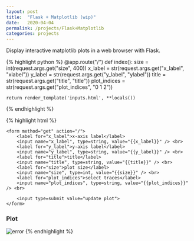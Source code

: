 ```yaml
---
layout: post
title:  "Flask + Matplotlib (wip)"
date:   2020-04-04
permalink: /projects/Flask+Matplotlib
categories: projects
---
```

Display interactive matplotlib plots in a web browser with Flask.



{% highlight python %}
@app.route("/")
def index():
    size = int(request.args.get("size", 400))
    x_label = str(request.args.get("x_label", "xlabel"))
    y_label = str(request.args.get("y_label", "ylabel"))
    title = str(request.args.get("title", "title"))
    plot_indices = str(request.args.get("plot_indices", "0 1 2"))
    
    return render_template('inputs.html', **locals())
{% endhighlight %}


{% highlight html %}
<!doctype html>
<html lang="en">
<head>
	<title>Plotting tool</title>
</head>
<body>

	<form method="get" action="/">
		<label for="x_label">x-axis label</label>
		<input name="x_label", type=string, value="{{x_label}}" /> <br>
		<label for="y_label">y-axis label</label>
		<input name="y_label", type=string, value="{{y_label}}" /> <br>
		<label for="title">title</label>
		<input name="title", type=string, value="{{title}}" /> <br>
		<label for="size">plot size</label>
		<input name="size", type=int, value="{{size}}" /> <br>
		<label for="plot_indices">select traces</label>
		<input name="plot_indices", type=string, value="{{plot_indices}}" /> <br>

		<input type=submit value="update plot">
	</form>

</body>
<h3>Plot</h3>
<img src="/{{size}}-{{x_label}}-{{y_label}}-{{plot_indices}}-{{title}}.svg"
	alt="error"
	height={{size}}
>
</html>
{% endhighlight %}